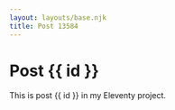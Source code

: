 ```yaml
---
layout: layouts/base.njk
title: Post 13584
---
```


# Post {{ id }}

This is post {{ id }} in my Eleventy project.
